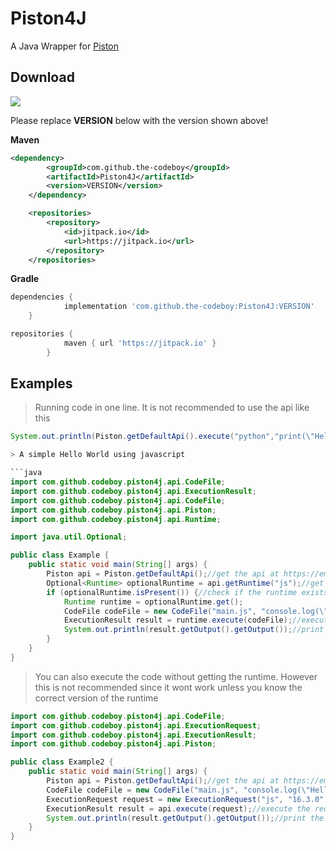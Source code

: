 # Piston4J

A Java Wrapper for [Piston](https://github.com/engineer-man/piston)

## Download

[![](https://jitpack.io/v/the-codeboy/Piston4J.svg)](https://jitpack.io/#the-codeboy/Piston4J)

Please replace **VERSION** below with the version shown above!

**Maven**
```xml
<dependency>
	    <groupId>com.github.the-codeboy</groupId>
	    <artifactId>Piston4J</artifactId>
	    <version>VERSION</version>
	</dependency>
```
```xml
	<repositories>
		<repository>
		    <id>jitpack.io</id>
		    <url>https://jitpack.io</url>
		</repository>
	</repositories>
```

**Gradle**
```gradle
dependencies {
	        implementation 'com.github.the-codeboy:Piston4J:VERSION'
	}

repositories {
			maven { url 'https://jitpack.io' }
		}
```

## Examples

> Running code in one line. It is not recommended to use the api like this
```java
System.out.println(Piston.getDefaultApi().execute("python","print(\"Hello, World!\")").getOutput().getStdout());```

> A simple Hello World using javascript

```java
import com.github.codeboy.piston4j.api.CodeFile;
import com.github.codeboy.piston4j.api.ExecutionResult;
import com.github.codeboy.piston4j.api.CodeFile;
import com.github.codeboy.piston4j.api.Piston;
import com.github.codeboy.piston4j.api.Runtime;

import java.util.Optional;

public class Example {
    public static void main(String[] args) {
        Piston api = Piston.getDefaultApi();//get the api at https://emkc.org/api/v2/piston
        Optional<Runtime> optionalRuntime = api.getRuntime("js");//get the javascript runtime
        if (optionalRuntime.isPresent()) {//check if the runtime exists
            Runtime runtime = optionalRuntime.get();
            CodeFile codeFile = new CodeFile("main.js", "console.log(\"Hello World!\")");//create the codeFile containing the javascript code
            ExecutionResult result = runtime.execute(codeFile);//execute the codeFile
            System.out.println(result.getOutput().getOutput());//print the result
        }
    }
}

```

> You can also execute the code without getting the runtime. However this is not recommended since it wont work unless you know the correct version of the runtime

```java
import com.github.codeboy.piston4j.api.CodeFile;
import com.github.codeboy.piston4j.api.ExecutionRequest;
import com.github.codeboy.piston4j.api.ExecutionResult;
import com.github.codeboy.piston4j.api.Piston;

public class Example2 {
    public static void main(String[] args) {
        Piston api = Piston.getDefaultApi();//get the api at https://emkc.org/api/v2/piston
        CodeFile codeFile = new CodeFile("main.js", "console.log(\"Hello World!\")");//create the codeFile containing the javascript code
        ExecutionRequest request = new ExecutionRequest("js", "16.3.0", codeFile);//create the request using the codeFile, a language and a version
        ExecutionResult result = api.execute(request);//execute the request
        System.out.println(result.getOutput().getOutput());//print the result
    }
}

```
